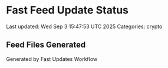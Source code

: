 # Fast Feed Update Status
Last updated: Wed Sep  3 15:47:53 UTC 2025
Categories: crypto

## Feed Files Generated

Generated by Fast Updates Workflow

